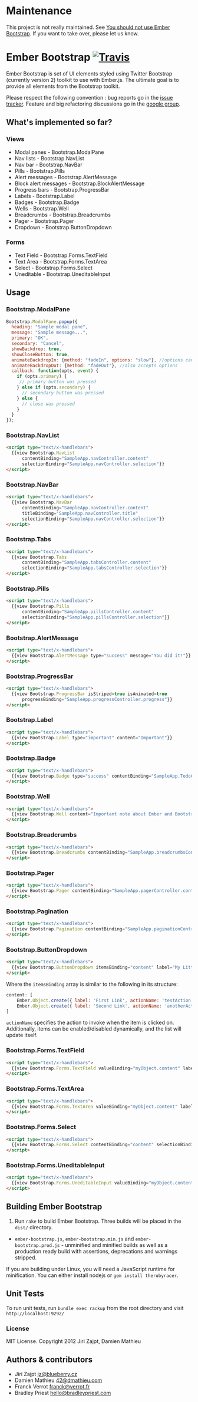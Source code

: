 # Maintenance

This project is not really maintained. See [You should not use Ember Bootstrap](http://dmathieu.com/articles/general/you-should-not-use-ember-bootstrap/).
If you want to take over, please let us know.

# Ember Bootstrap [![Travis](https://secure.travis-ci.org/emberjs-addons/ember-bootstrap.png?branch=master)](http://travis-ci.org/emberjs-addons/ember-bootstrap)

Ember Bootstrap is set of UI elements styled using Twitter Bootstrap (currently version 2) toolkit to use with Ember.js.
The ultimate goal is to provide all elements from the Bootstrap toolkit.

Please respect the following convention : bug reports go in the [issue tracker](https://github.com/emberjs-addons/ember-bootstrap/issues?state=open).
Feature and big refactoring discussions go in the [google group](https://groups.google.com/forum/#!forum/ember-bootstrap).

## What's implemented so far?

### Views
* Modal panes          - Bootstrap.ModalPane
* Nav lists            - Bootstrap.NavList
* Nav bar              - Bootstrap.NavBar
* Pills                - Bootstrap.Pills
* Alert messages       - Bootstrap.AlertMessage
* Block alert messages - Bootstrap.BlockAlertMessage
* Progress bars        - Bootstrap.ProgressBar
* Labels               - Bootstrap.Label
* Badges               - Bootstrap.Badge
* Wells                - Bootstrap.Well
* Breadcrumbs          - Bootstrap.Breadcrumbs
* Pager                - Bootstrap.Pager
* Dropdown             - Bootstrap.ButtonDropdown

### Forms
* Text Field - Bootstrap.Forms.TextField
* Text Area  - Bootstrap.Forms.TextArea
* Select     - Bootstrap.Forms.Select
* Uneditable - Bootstrap.UneditableInput


## Usage

### Bootstrap.ModalPane

```javascript
Bootstrap.ModalPane.popup({
  heading: "Sample modal pane",
  message: "Sample message...",
  primary: "OK",
  secondary: "Cancel",
  showBackdrop: true,
  showCloseButton: true,
  animateBackdropIn: {method: "fadeIn", options: "slow"}, //options can also be an object -> {duration: 1000, done: function(){console.log("done")}
  animateBackdropOut: {method: "fadeOut"}, //also accepts options
  callback: function(opts, event) {
    if (opts.primary) {
     // primary button was pressed
    } else if (opts.secondary) {
      // secondary button was pressed
    } else {
      // close was pressed
    }
  }
});
```


### Bootstrap.NavList

```html
<script type="text/x-handlebars">
  {{view Bootstrap.NavList
      contentBinding="SampleApp.navController.content"
      selectionBinding="SampleApp.navController.selection"}}
</script>
```

### Bootstrap.NavBar

```html
<script type="text/x-handlebars">
  {{view Bootstrap.NavBar
      contentBinding="SampleApp.navController.content"
      titleBinding="SampleApp.navController.title"
      selectionBinding="SampleApp.navController.selection"}}
</script>
```

### Bootstrap.Tabs

```html
<script type="text/x-handlebars">
  {{view Bootstrap.Tabs
      contentBinding="SampleApp.tabsController.content"
      selectionBinding="SampleApp.tabsController.selection"}}
</script>
```


### Bootstrap.Pills

```html
<script type="text/x-handlebars">
  {{view Bootstrap.Pills
      contentBinding="SampleApp.pillsController.content"
      selectionBinding="SampleApp.pillsController.selection"}}
</script>
```


### Bootstrap.AlertMessage

```html
<script type="text/x-handlebars">
  {{view Bootstrap.AlertMessage type="success" message="You did it!"}}
</script>
```


### Bootstrap.ProgressBar

```html
<script type="text/x-handlebars">
  {{view Bootstrap.ProgressBar isStriped=true isAnimated=true 
      progressBinding="SampleApp.progressController.progress"}}
</script>
```


### Bootstrap.Label

```html
<script type="text/x-handlebars">
  {{view Bootstrap.Label type="important" content="Important"}}
</script>
```


### Bootstrap.Badge

```html
<script type="text/x-handlebars">
  {{view Bootstrap.Badge type="success" contentBinding="SampleApp.TodoController.completed"}}
</script>
```


### Bootstrap.Well

```html
<script type="text/x-handlebars">
  {{view Bootstrap.Well content="Important note about Ember and Bootstrap" }}
</script>
```


### Bootstrap.Breadcrumbs

```html
<script type="text/x-handlebars">
  {{view Bootstrap.Breadcrumbs contentBinding="SampleApp.breadcrumbsController.content" }}
</script>
```


### Bootstrap.Pager

```html
<script type="text/x-handlebars">
  {{view Bootstrap.Pager contentBinding="SampleApp.pagerController.content" }}
</script>
```


### Bootstrap.Pagination

```html
<script type="text/x-handlebars">
  {{view Bootstrap.Pagination contentBinding="SampleApp.paginationController.content" selectionBinding="SampleApp.paginationController.selection" }}
</script>
```

### Bootstrap.ButtonDropdown
```html
<script type="text/x-handlebars">
  {{view Bootstrap.ButtonDropdown itemsBinding="content" label="My Little Label"}}
</script>
```

Where the `itemsBinding` array is similar to the following in its structure:

```javascript
content: [
    Ember.Object.create({ label: 'First Link', actionName: 'testAction', disabled: false }),
    Ember.Object.create({ label: 'Second Link', actionName: 'anotherAction', disabled: true })
]
```

`actionName` specifies the action to invoke when the item is clicked on. Additionally, items can be enabled/disabled dynamically, and the list will update itself.

### Bootstrap.Forms.TextField
```html
<script type="text/x-handlebars">
  {{view Bootstrap.Forms.TextField valueBinding="myObject.content" label="content" help="This is an optional help message"}}
</script>
```


### Bootstrap.Forms.TextArea
```html
<script type="text/x-handlebars">
  {{view Bootstrap.Forms.TextArea valueBinding="myObject.content" label="content"}}
</script>
```

### Bootstrap.Forms.Select
```html
<script type="text/x-handlebars">
  {{view Bootstrap.Forms.Select contentBinding="content" selectionBinding="selected" label="content" optionLabelPath="content.name" optionValuePath="content.internalName"}}
</script>
```

### Bootstrap.Forms.UneditableInput

```html
<script type="text/x-handlebars">
  {{view Bootstrap.Forms.UneditableInput valueBinding="myObject.content" label="content"}}
</script>
```

## Building Ember Bootstrap

1. Run `rake` to build Ember Bootstrap. Three builds will be placed in the `dist/` directory.
 *  `ember-bootstrap.js`, `ember-bootstrap.min.js` and `ember-bootstrap.prod.js` - unminified and minified builds as well as a production ready build with assertions, deprecations and warnings stripped.

If you are building under Linux, you will need a JavaScript runtime for minification.
You can either install nodejs or `gem install therubyracer`.

## Unit Tests

To run unit tests, run `bundle exec rackup` from the root directory and visit `http://localhost:9292/`

### License

MIT License. Copyright 2012 Jiri Zajpt, Damien Mathieu


## Authors & contributors

* Jiri Zajpt <jz@blueberry.cz>
* Damien Mathieu <42@dmathieu.com>
* Franck Verrot <franck@verrot.fr>
* Bradley Priest <hello@bradleypriest.com>
